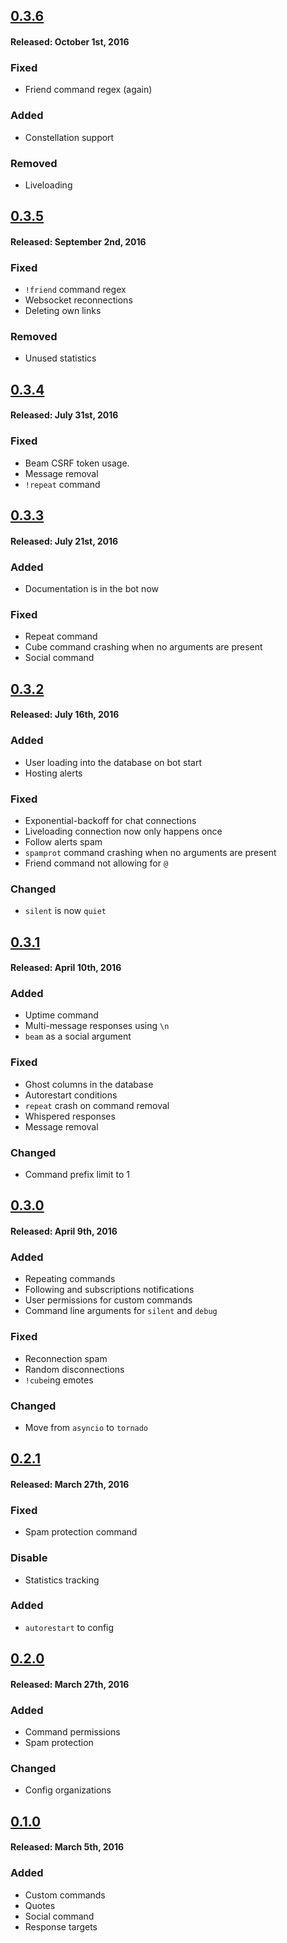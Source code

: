 
## [0.3.6](https://github.com/CactusDev/CactusBot/releases/tag/v0.3.6)

#### Released: October 1st, 2016

### Fixed
 - Friend command regex (again)

### Added
 - Constellation support

### Removed
 - Liveloading

## [0.3.5](https://github.com/CactusDev/CactusBot/releases/tag/v0.3.5)

#### Released: September 2nd, 2016

### Fixed
 - `!friend` command regex
 - Websocket reconnections
 - Deleting own links

### Removed
 - Unused statistics

## [0.3.4](https://github.com/CactusDev/CactusBot/releases/tag/v0.3.4)

#### Released: July 31st, 2016 

### Fixed
 - Beam CSRF token usage.
 - Message removal
 - `!repeat` command

## [0.3.3](https://github.com/CactusDev/CactusBot/releases/tag/v0.3.3)

#### Released: July 21st, 2016

### Added
 - Documentation is in the bot now

### Fixed
 - Repeat command
 - Cube command crashing when no arguments are present
 - Social command

## [0.3.2](https://github.com/CactusDev/CactusBot/releases/tag/v0.3.2)

#### Released: July 16th, 2016 

### Added
 - User loading into the database on bot start
 - Hosting alerts

### Fixed
 - Exponential-backoff for chat connections
 - Liveloading connection now only happens once
 - Follow alerts spam
 - `spamprot` command crashing when no arguments are present
 - Friend command not allowing for `@`

### Changed
 - `silent` is now `quiet`

## [0.3.1](https://github.com/CactusDev/CactusBot/releases/tag/v0.3.1)

#### Released: April 10th, 2016 

### Added
 - Uptime command
 - Multi-message responses using `\n`
 - `beam` as a social argument

### Fixed
 - Ghost columns in the database
 - Autorestart conditions
 - `repeat` crash on command removal
 - Whispered responses
 - Message removal

### Changed
 - Command prefix limit to 1

## [0.3.0](https://github.com/CactusDev/CactusBot/releases/tag/v0.3)

#### Released: April 9th, 2016

### Added
 - Repeating commands
 - Following and subscriptions notifications
 - User permissions for custom commands
 - Command line arguments for `silent` and `debug`

### Fixed
 - Reconnection spam
 - Random disconnections
 - `!cube`ing emotes

### Changed
 - Move from `asyncio` to `tornado`

## [0.2.1](https://github.com/CactusDev/CactusBot/releases/tag/v0.2.1)

#### Released: March 27th, 2016

### Fixed
 - Spam protection command

### Disable
 - Statistics tracking

### Added
 - `autorestart` to config

## [0.2.0](https://github.com/CactusDev/CactusBot/releases/tag/v0.2)

#### Released: March 27th, 2016

### Added
 - Command permissions
 - Spam protection

### Changed
 - Config organizations

## [0.1.0](https://github.com/CactusDev/CactusBot/releases/tag/v0.1)

#### Released: March 5th, 2016 

### Added
 - Custom commands
 - Quotes
 - Social command
 - Response targets
